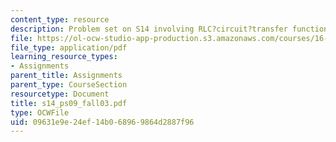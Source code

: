 ```yaml
---
content_type: resource
description: Problem set on S14 involving RLC?circuit?transfer function.
file: https://ol-ocw-studio-app-production.s3.amazonaws.com/courses/16-01-unified-engineering-i-ii-iii-iv-fall-2005-spring-2006/09631e9e24ef14b068969864d2887f96_s14_ps09_fall03.pdf
file_type: application/pdf
learning_resource_types:
- Assignments
parent_title: Assignments
parent_type: CourseSection
resourcetype: Document
title: s14_ps09_fall03.pdf
type: OCWFile
uid: 09631e9e-24ef-14b0-6896-9864d2887f96
---
```

